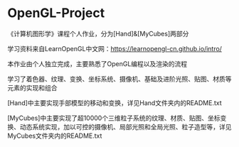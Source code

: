 # OpenGL-Project

《计算机图形学》课程个人作业，分为[Hand]&[MyCubes]两部分

学习资料来自LearnOpenGL中文网：https://learnopengl-cn.github.io/intro/

本作业由个人独立完成，主要熟悉了OpenGL编程以及渲染的流程

学习了着色器、纹理、变换、坐标系统、摄像机、基础及进阶光照、贴图、材质等元素的实现和组合

[Hand]中主要实现手部模型的移动和变换，详见Hand文件夹内的README.txt

[MyCubes]中主要实现了超10000个三维粒子系统的纹理、材质、贴图、坐标变换、动态系统实现，加以可控的摄像机、局部光照和全局光照、粒子造型等，详见MyCubes文件夹内的README.txt
